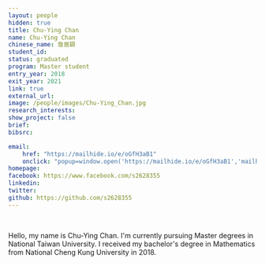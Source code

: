 ```yaml
---
layout: people
hidden: true
title: Chu-Ying Chan
name: Chu-Ying Chan
chinese_name: 詹居穎
student_id: 
status: graduated
program: Master student
entry_year: 2018
exit_year: 2021
link: true
external_url:
image: /people/images/Chu-Ying_Chan.jpg
research_interests:
show_project: false
brief: 
bibsrc: 

email:
    href: "https://mailhide.io/e/oGfH3aB1"
    onclick: "popup=window.open('https://mailhide.io/e/oGfH3aB1','mailhidepopup','width=580,height=635'); return false;"
homepage: 
facebook: https://www.facebook.com/s2628355
linkedin: 
twitter: 
github: https://github.com/s2628355
---
```


<br />

Hello, my name is Chu-Ying Chan. I'm currently pursuing Master degrees in National Taiwan University. I received my bachelor's degree in Mathematics from National Cheng Kung University in 2018.

